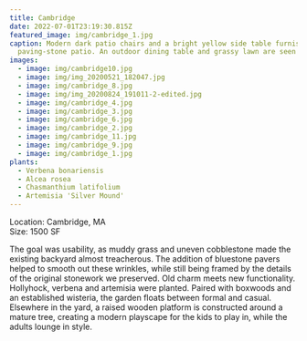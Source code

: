 ```yaml
---
title: Cambridge
date: 2022-07-01T23:19:30.815Z
featured_image: img/cambridge_1.jpg
caption: Modern dark patio chairs and a bright yellow side table furnish a
  paving-stone patio. An outdoor dining table and grassy lawn are seen behind.
images:
  - image: img/cambridge10.jpg
  - image: img/img_20200521_182047.jpg
  - image: img/cambridge_8.jpg
  - image: img/img_20200824_191011-2-edited.jpg
  - image: img/cambridge_4.jpg
  - image: img/cambridge_3.jpg
  - image: img/cambridge_6.jpg
  - image: img/cambridge_2.jpg
  - image: img/cambridge_11.jpg
  - image: img/cambridge_9.jpg
  - image: img/cambridge_1.jpg
plants:
  - Verbena bonariensis
  - Alcea rosea
  - Chasmanthium latifolium
  - Artemisia 'Silver Mound'
---
```

L﻿ocation: Cambridge, MA\
S﻿ize: 1500 SF



The goal was usability, as muddy grass and uneven cobblestone made the existing backyard almost treacherous. The addition of bluestone pavers helped to smooth out these wrinkles, while still being framed by the details of the original stonework we preserved. Old charm meets new functionality. Hollyhock, verbena and artemisia were planted. Paired with boxwoods and an established wisteria, the garden floats between formal and casual. Elsewhere in the yard, a raised wooden platform is constructed around a mature tree, creating a modern playscape for the kids to play in, while the adults lounge in style.